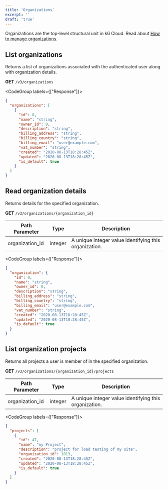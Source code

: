 ```yaml
---
title: 'Organizations'
excerpt: ''
draft: 'true'
---
```


Organizations are the top-level structural unit in k6 Cloud.
Read about [How to manage organizations](/cloud/project-and-team-management/organizations/).

## List organizations

Returns a list of organizations associated with the authenticated user along with organization details.

**GET** `/v3/organizations`

<CodeGroup labels={["Response"]}>

```json
{
  "organizations": [
    {
      "id": 0,
      "name": "string",
      "owner_id": 0,
      "description": "string",
      "billing_address": "string",
      "billing_country": "string",
      "billing_email": "user@example.com",
      "vat_number": "string",
      "created": "2020-08-13T18:28:45Z",
      "updated": "2020-08-13T18:28:45Z",
      "is_default": true
    }
  ]
}
```

</CodeGroup>

## Read organization details

Returns details for the specified organization.

**GET** `/v3/organizations/{organization_id}`

| Path Parameter  | Type    | Description                                           |
| --------------- | ------- | ----------------------------------------------------- |
| organization_id | integer | A unique integer value identifying this organization. |

<CodeGroup labels={["Response"]}>

```json
{
  "organization": {
    "id": 0,
    "name": "string",
    "owner_id": 0,
    "description": "string",
    "billing_address": "string",
    "billing_country": "string",
    "billing_email": "user@example.com",
    "vat_number": "string",
    "created": "2020-08-13T18:28:45Z",
    "updated": "2020-08-13T18:28:45Z",
    "is_default": true
  }
}
```

</CodeGroup>

## List organization projects

Returns all projects a user is member of in the specified organization.

**GET** `/v3/organizations/{organization_id}/projects`

| Path Parameter  | Type    | Description                                           |
| --------------- | ------- | ----------------------------------------------------- |
| organization_id | integer | A unique integer value identifying this organization. |

<CodeGroup labels={["Response"]}>

```json
{
  "projects": [
    {
      "id": 47,
      "name": "my Project",
      "description": "project for load testing of my site",
      "organization_id": 1013,
      "created": "2020-08-13T18:28:45Z",
      "updated": "2020-08-13T18:28:45Z",
      "is_default": true
    }
  ]
}
```

</CodeGroup>
